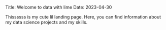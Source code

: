 Title: Welcome to data with lime
Date: 2023-04-30

Thissssss is my cute lil landing page. Here, you can find information about my data science projects and my skills.
